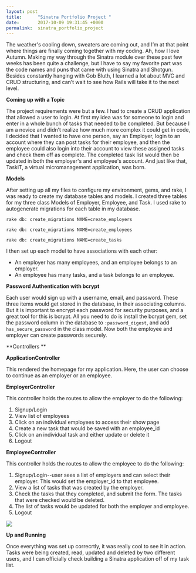 ```yaml
---
layout: post
title:      "Sinatra Portfolio Project "
date:       2017-10-09 19:31:45 +0000
permalink:  sinatra_portfolio_project
---
```



The weather's cooling down, sweaters are coming out, and I’m at that point where things are finally coming together with my coding. Ah, how I love Autumn. Making my way through the Sinatra module over these past few weeks has been quite a challenge, but I have to say my favorite part was the code names and puns that came with using Sinatra and Shotgun. Besides constantly hanging with Gob Bluth, I learned a lot about MVC and CRUD structuring, and can’t wait to see how Rails will take it to the next level. 

**Coming up with a Topic**

The project requirements were but a few. I had to create a CRUD application that allowed a user to login. At first my idea was for someone to login and enter in a whole bunch of tasks that needed to be completed. But because I am a novice and didn’t realize how much more complex it could get in code, I decided that I wanted to have one person, say an Employer, login to an account where they can post tasks for their employee, and then the employee could also login into their account to view these assigned tasks and check them off as complete. The completed task list would then be updated in both the employer's and employee's account. And just like that, TaskiT, a virtual micromanagement application, was born. 


**Models**

After setting up all my files to configure my environment, gems, and rake, I was ready to create my database tables and models. I created three tables for my three class Models of Employer, Employee, and Task. I used rake to autogenerate migrations for each table in my database. 

 `rake db: create_migrations NAME=create_employers `
 
 `rake db: create_migrations NAME=create_employees `
 
 `rake db: create_migrations NAME=create_tasks `
 
I then set up each model to have associations with each other: 
* An employer has many employees, and an employee belongs to an employer.
* An employee has many tasks, and a task belongs to an employee. 


**Password Authentication with bcrypt**

Each user would sign up with a username, email, and password. These three items would get stored in the database, in their associating columns. But it is important to encrypt each password for security purposes, and a great tool for this is bcrypt. All you need to do is install the bcrypt gem, set the password column in the database to `:password_digest`, and add `has_secure_password` in the class model. Now both the employee and employer can create passwords securely.  

**Controllers **

**ApplicationController**

This rendered the homepage for my application. Here, the user can choose to continue as an employer or an employee.
	

**EmployerController**

This controller holds the routes to allow the employer to do the following:
1. Signup/Login
2. View list of employees
3. Click on an individual employees to access their show page
4. Create a new task that would be saved with an employee_id 
5. Click on an individual task and either update or delete it
6. Logout

**EmployeeController** 

This controller holds the routes to allow the employee to do the following:
1. Signup/Login--user sees a list of employers and can select their employer. This would set the employer_id to that employee.
2. View a list of tasks that was created by the employer. 
3. Check the tasks that they completed, and submit the form. The tasks that were checked would be deleted.
3. The list of tasks would be updated for both the employer and employee.
4. Logout
 
 ![](https://imgur.com/a/PmAvA)

**Up and Running**

Once everything was set up correcrtly, it was really cool to see it in action. Tasks were being created, read, updated and deleted by two different users, and I can officially check building a Sinatra application off of my task list. 

<link to github of project>
